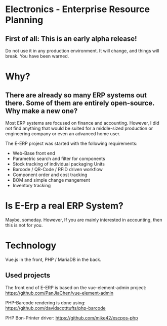 # Electronics - Enterprise Resource Planning
## First of all: This is an early alpha release!
Do not use it in any production environment. It will change, and things will break. You have been warned.

# Why?

## There are already so many ERP systems out there. Some of them are entirely open-source. Why make a new one?

Most ERP systems are focused on finance and accounting. However, I did not find anything that would be suited for a middle-sized production or engineering company or even an advanced home user. 

The E-ERP project was started with the following requirements:

* Web-Base front end
* Parametric search and filter for components
* Stock tracking of individual packaging Units
* Barcode / QR-Code / RFID driven workflow
* Component order and cost tracking
* BOM and simple change mangement
* Inventory tracking

# Is E-Erp a real ERP System?
Maybe, someday. However, If you are mainly interested in accounting, then this is not for you.

# Technology
Vue.js in the front, PHP / MariaDB in the back.

## Used projects

The front end of E-ERP is based on the vue-element-admin project:
https://github.com/PanJiaChen/vue-element-admin

PHP-Barcode rendering is done using:
https://github.com/davidscotttufts/php-barcode

PHP Bon-Printer driver:
https://github.com/mike42/escpos-php


